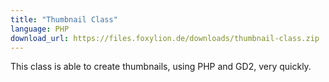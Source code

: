 ```yaml
---
title: "Thumbnail Class"
language: PHP
download_url: https://files.foxylion.de/downloads/thumbnail-class.zip
---
```


This class is able to create thumbnails, using PHP and GD2, very quickly.
